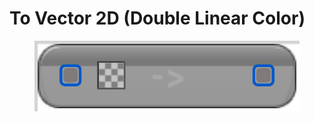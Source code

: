 # To Vector 2D (Double Linear Color)

<figure><img src="To Vector 2D (Double Linear Color).png"></figure>